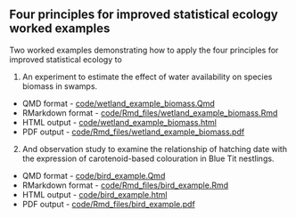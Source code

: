 
## Four principles for improved statistical ecology worked examples

Two worked examples demonstrating how to apply the four principles for improved statistical ecology to 

1. An experiment to estimate the effect of water availability on species biomass in swamps. 

  - QMD format - [code/wetland_example_biomass.Qmd](code/wetland_example_biomass.Qmd)
  - RMarkdown format - [code/Rmd_files/wetland_example_biomass.Rmd](code/Rmd_files/wetland_example_biomass.Rmd)
  - HTML output - [code/wetland_example_biomass.html](code/wetland_example_biomass.html)
  - PDF output - [code/Rmd_files/wetland_example_biomass.pdf](code/Rmd_files/wetland_example_biomass.pdf)
 

2. And observation study to examine the relationship of hatching date with the expression of carotenoid-based colouration in Blue Tit nestlings.

  - QMD format - [code/bird_example.Qmd](code/bird_example.Qmd)
  - RMarkdown format - [code/Rmd_files/bird_example.Rmd](code/Rmd_files/bird_example.Rmd)
  - HTML output - [code/bird_example.html](code/bird_example.html)
  - PDF output - [code/Rmd_files/bird_example.pdf](code/Rmd_files/bird_example.pdf)
 
